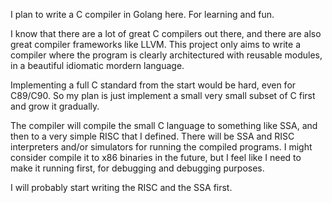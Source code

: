 I plan to write a C compiler in Golang here. For learning and fun.

I know that there are a lot of great C compilers out there, and there are also
great compiler frameworks like LLVM. This project only aims to write a compiler
where the program is clearly architectured with reusable modules, in a
beautiful idiomatic mordern language.

Implementing a full C standard from the start would be hard, even for C89/C90.
So my plan is just implement a small very small subset of C first and grow it
gradually.

The compiler will compile the small C language to something like SSA, and then
to a very simple RISC that I defined. There will be SSA and RISC interpreters
and/or simulators for running the compiled programs. I might consider compile
it to x86 binaries in the future, but I feel like I need to make it running
first, for debugging and debugging purposes.

I will probably start writing the RISC and the SSA first.
